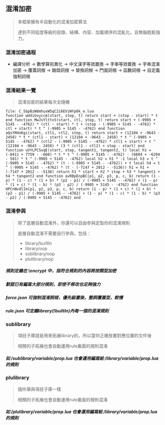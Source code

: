 ## 混淆加密

> 本框架擁有半自動化的混淆加密算法
>
> 達到不同程度等級的目錄、結構、內容、加載順序的混亂化。且無腦輕鬆強力。

### 混淆加密過程

* 編譯分析 -> 數學算術異化 -> 中文漢字等效置換 -> 字串等效置換 -> 字串混淆加密 -> 覆蓋詞根 -> 銷燬詞根 -> 替換詞根 -> 門面詞根 -> 函數詞根 -> 自定義強制詞根

### 混淆結果一覽

> 混淆加密的結果每次全隨機

```
file: C_SbpBzW8mhuxW5qC2i6EViWYp0k_e.lua
function wUdiGvyccm(start, stop, t) return start + (stop - start) * t end function MwJsYlttvS(start, ctl, stop, t) return start + (-9905 + 5145 - -4762) * (ctl - start) * t + (stop - (-9905 + 5145 - -4762) * ctl + start) * t ^ (-9905 + 5145 - -4762) end function aQsYRHnKgi(start, ctl1, ctl2, stop, t) return start + (12104 + -9643 - 2458) * t * (ctl1 - start) + (12104 + -9643 - 2458) * t ^ (-9905 + 5145 - -4762) * (ctl2 - (-9905 + 5145 - -4762) * ctl1 + start) + t ^ (12104 + -9643 - 2458) * (3 * (ctl1 - ctl2) + stop - start) end function uVYLPCSxqE(start, stop, tangent1, tangent2, t) local h1 = (-8411 + 7759 - -660) * t * t ^ (-9905 + 5145 - -4762) - (6884 + -6294 - 581) * t ^ (-9905 + 5145 - -4762) local h2 = h1 * -1 local h3 = t ^ (-9905 + 5145 - -4762) * (t - (-9905 + 5145 - -4762)) + t local h4 = t ^ (-9905 + 5145 - -4762) * (t - (-7147 + 2012 - -5136)) h1 = h1 + (-7147 + 2012 - -5136) return h1 * start + h2 * stop + h3 * tangent1 + h4 * tangent2 end function avRBpEnpBC(p1, p2, p3, p, c, b) return (1 - p) * (1 - c) * (1 + b) * (p2 - p1) / (-9905 + 5145 - -4762) + (1 - p) * (1 + c) * (1 - b) * (p3 - p2) / (-9905 + 5145 - -4762) end function HPCnNvdlIm(p1, p2, p3, p, c, b) return (1 - p) * (1 + c) * (1 + b) * (p2 - p1) / (-9905 + 5145 - -4762) + (1 - p) * (1 - c) * (1 - b) * (p3 - p2) / (-9905 + 5145 - -4762) end
```

### 混淆參與

> 除了底層自動混淆外，你還可以自由參與定製你的混淆規則
>
> 底層自動混淆不需要自行參與，包括：
> * library/builtIn
> * library/oop
> * sublibrary/oop
> * plulibrary/oop

##### 規則定義在 \encrypt 中，指符合規則的內容將按類型加密

##### 默認已有編寫大部分規則，即使不修改也足夠強力

##### force.json 可強制混淆詞根，優先級置後，整詞覆蓋型，較慢

##### rule.json 可定義library(!builtIn)內每一個的混淆規則

### sublibrary

> 項目子庫就是用來拓展library的，所以當你正確放置對應位置的文件後
>
> 相關的子拓展也會自動運用rule裏面的規則混淆

##### 如 /sublibrary/variable/prop.lua 也會運用編寫給 /library/variable/prop.lua 的規則

### plulibrary

> 插件庫與項目子庫一樣
>
> 相關的子拓展也會自動運用rule裏面的規則混淆

##### 如 /plulibrary/variable/prop.lua 也會運用編寫給 /library/variable/prop.lua 的規則
